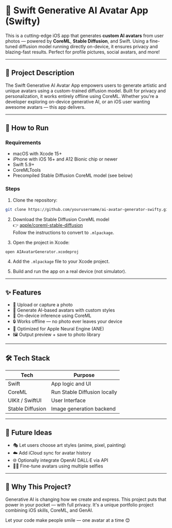 
# 🧠 Swift Generative AI Avatar App (Swifty)

This is a cutting-edge iOS app that generates **custom AI avatars** from user photos — powered by **CoreML**, **Stable Diffusion**, and Swift. Using a fine-tuned diffusion model running directly on-device, it ensures privacy and blazing-fast results. Perfect for profile pictures, social avatars, and more!

---

## 🌟 Project Description

The Swift Generative AI Avatar App empowers users to generate artistic and unique avatars using a custom-trained diffusion model. Built for privacy and personalization, it works entirely offline using CoreML. Whether you're a developer exploring on-device generative AI, or an iOS user wanting awesome avatars — this app delivers.

---

## 🚀 How to Run

### Requirements

- macOS with Xcode 15+
- iPhone with iOS 16+ and A12 Bionic chip or newer
- Swift 5.9+
- CoreMLTools
- Precompiled Stable Diffusion CoreML model (see below)

### Steps

1. Clone the repository:

```bash
git clone https://github.com/yourusername/ai-avatar-generator-swifty.git
```

2. Download the Stable Diffusion CoreML model  
   👉 [apple/coreml-stable-diffusion](https://github.com/apple/ml-stable-diffusion)  
   Follow the instructions to convert to `.mlpackage`.

3. Open the project in Xcode:

```bash
open AIAvatarGenerator.xcodeproj
```

4. Add the `.mlpackage` file to your Xcode project.

5. Build and run the app on a real device (not simulator).

---

## ✨ Features

- 📸 Upload or capture a photo
- 🎨 Generate AI-based avatars with custom styles
- 🚀 On-device inference using CoreML
- 🔒 Works offline — no photo ever leaves your device
- 🧠 Optimized for Apple Neural Engine (ANE)
- 🖼️ Output preview + save to photo library

---

## 🛠 Tech Stack

| Tech            | Purpose                                |
|-----------------|----------------------------------------|
| Swift           | App logic and UI                       |
| CoreML          | Run Stable Diffusion locally           |
| UIKit / SwiftUI | User Interface                         |
| Stable Diffusion| Image generation backend               |

---

## 🧩 Future Ideas

- 🎭 Let users choose art styles (anime, pixel, painting)
- ☁️ Add iCloud sync for avatar history
- 🌐 Optionally integrate OpenAI DALL·E via API
- 🧑‍🎨 Fine-tune avatars using multiple selfies

---

## 💬 Why This Project?

Generative AI is changing how we create and express. This project puts that power in your pocket — with full privacy. It's a unique portfolio project combining iOS skills, CoreML, and GenAI.

Let your code make people smile — one avatar at a time 😊
